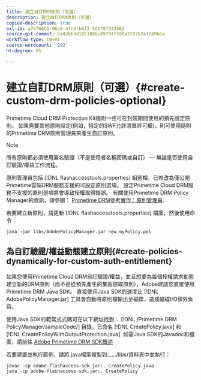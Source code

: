 ```yaml
---
title: 建立自訂DRM原則（可選）
description: 建立自訂DRM原則（可選）
copied-description: true
exl-id: a74f60b1-96a0-4fc4-bbf2-5db78f343562
source-git-commit: be43bbbd1051886c8979ff590a3197b2a7249b6a
workflow-type: tm+mt
source-wordcount: '292'
ht-degree: 0%

---
```


# 建立自訂DRM原則（可選）{#create-custom-drm-policies-optional}

Primetime Cloud DRM Protection Kit隨附一些可在封裝期間使用的預先設定原則。 如果需要其他原則設定(例如，特定的SWF允許清單許可權)，則可使用隨附的Primetime DRM原則管理員來產生自訂原則。

>[!NOTE]
>
>所有原則都必須使用匿名驗證（不是使用者名稱密碼或自訂） — 無論是否使用自訂驗證/權益工作流程。

原則管理員包括 [!DNL flashaccesstools.properties] 組態檔，已修改為僅公開Primetime雲端DRM服務支援的可設定原則選項。 設定Primetime Cloud DRM服務不支援的原則選項將會導致授權取得錯誤。 有關使用Primetime DRM Policy Manager的資訊，請參閱： [Primetime DRM參考實作：原則管理員](https://help.adobe.com/en_US/primetime/drm/5.3/reference_implementations/index.html#concept-DRM_Policy_Manager).

若要建立新原則，請更新 [!DNL flashaccesstools.properties] 檔案，然後使用命令：

```
java -jar libs/AdobePolicyManager.jar new myPolicy.pol
```

## 為自訂驗證/權益動態建立原則{#create-policies-dynamically-for-custom-auth-entitlement}

如果您使用Primetime Cloud DRM自訂驗證/權益，並且想要為每個授權請求動態建立新的DRM原則（而不是從預先產生的集區提取原則），Adobe建議您直接使用Primetime DRM Java SDK。 直接使用Java SDK的速度比 [!DNL AdobePolicyManager.jar] 工具會自動將原則檔輸出至磁碟，造成磁碟I/O額外負荷。

使用Java SDK的範常式式碼可在以下網址找到： [!DNL /Primetime DRM PolicyManager/sampleCode/] 目錄，已命名 [!DNL CreatePolicy.java] 和 [!DNL CreatePolicyWithOutputProtection.java]. 如需Java SDK的Javadoc和檔案，請前往 [Adobe Primetime DRM SDK概述](../../../digital-rights-management/drm-sdk-overview/overview.md)

若要建置並執行範例，請將.java檔案複製到……/libs/資料夾中並執行：

```
javac -cp adobe-flashaccess-sdk.jar:. CreatePolicy.java
java -cp adobe-flashaccess-sdk.jar:. CreatePolicy
```
